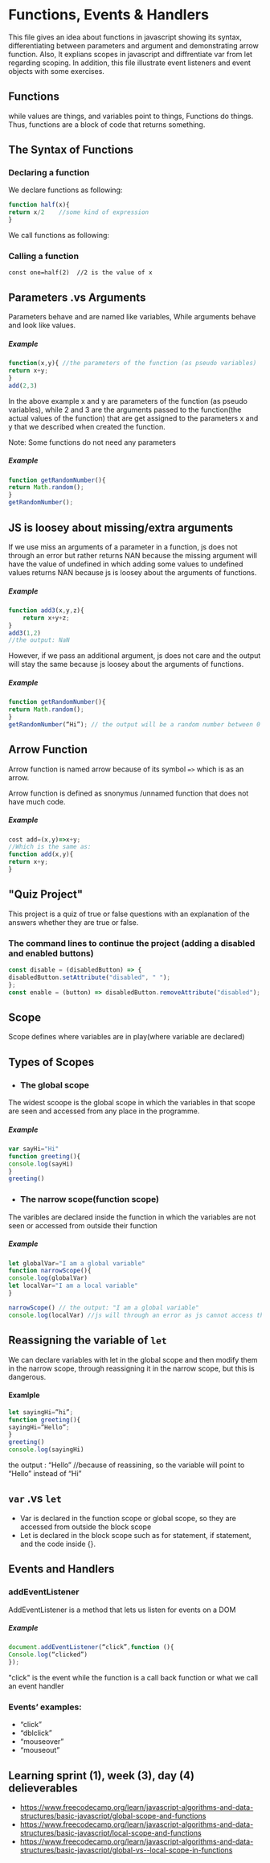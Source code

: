 # Functions, Events & Handlers
This file gives an idea about functions in javascript showing its syntax, differentiating between parameters and argument and demonstrating arrow function. Also, It explians scopes in javascript and diffrentiate var from let regarding scoping. In addition, this file illustrate event listeners and event objects with some exercises.

## Functions
while values are things, and variables point to things, Functions do things. Thus, functions are a block of code that returns something.

## The Syntax of Functions
### Declaring a function 
We declare functions as following:
```javascript
function half(x){
return x/2    //some kind of expression 
}
```
We call functions as following:
### Calling a function 
``` const one=half(2)  //2 is the value of x ```

## Parameters .vs Arguments
Parameters behave and are named like variables, While arguments behave and look like values.

##### Example
```javascript
function(x,y){ //the parameters of the function (as pseudo variables)
return x+y; 
}
add(2,3)
```
In the above example x and y are parameters of the function (as pseudo variables), while 2 and 3 are the arguments 
passed to the function(the actual values of the function) that are get assigned to the parameters x and y that we described when created the function.

Note: Some functions do not need any parameters 
##### Example
```javascript
function getRandomNumber(){
return Math.random();
}
getRandomNumber();
```
## JS is loosey about missing/extra arguments
If we use miss an arguments of a parameter in a function, js does not through an error but rather returns NAN because the missing argument will have the value of undefined in which adding some values to undefined values returns NAN because js is loosey about the arguments of functions.

##### Example
```javascript
function add3(x,y,z){
    return x+y+z;
}
add3(1,2)
//the output: NaN
```
However, if we pass an additional argument, js does not care and the output will stay the same because js loosey about the arguments of functions.
##### Example
```javascript
function getRandomNumber(){
return Math.random();
}
getRandomNumber(“Hi”); // the output will be a random number between 0 and 1

```
## Arrow Function
Arrow function is named arrow because of its symbol ``` => ```  which is as an arrow.

Arrow function is defined as snonymus /unnamed function that does not have much code.

##### Example
```javascript
cost add=(x,y)=>x+y;
//Which is the same as:
function add(x,y){
return x+y;
}
```
## "Quiz Project"
This project is a quiz of true or false questions with an explanation of the answers whether they are true or false.
### The command lines to continue the project (adding a disabled and enabled buttons)
```javascript
const disable = (disabledButton) => {
disabledButton.setAttribute("disabled", " ");
};
const enable = (button) => disabledButton.removeAttribute("disabled");
```
## Scope
Scope defines where variables are in play(where variable are declared)

## Types of Scopes
- ### The global scope
The widest scoope is the global scope in which the variables in that scope are seen and accessed from any place in the programme.
##### Example
```javascript
var sayHi="Hi"
function greeting(){
console.log(sayHi)
}
greeting()
```
- ### The narrow scope(function scope)
The varibles are declared inside the function in which the variables are not seen or accessed from outside their function
##### Example
```javascript
let globalVar="I am a global variable"
function narrowScope(){
console.log(globalVar)
let localVar="I am a local variable"
}

narrowScope() // the output: "I am a global variable"
console.log(localVar) //js will through an error as js cannot access the local variable "localVar" from outside the function
```
## Reassigning the variable of ``` let ```
We can declare variables with let in the global scope and then modify them in the narrow scope, through reassigning it in the narrow scope, but this is dangerous. 
#### Examlple
```javascript
let sayingHi=”hi”;
function greeting(){
sayingHi=”Hello”;
}
greeting()
console.log(sayingHi)
```
the output : “Hello”  //because of reassining, so the variable will point to “Hello” instead of “Hi” 

## ``` var ``` .vs ``` let ```
- Var is declared in the function scope or global scope, so they are accessed from outside the block scope
- Let is declared in the block scope such as for statement, if statement, and the code inside {}.
## Events and Handlers
### addEventListener
AddEventListener is a method that lets us listen for events on a DOM 

##### Example
```javascript
document.addEventListener(“click”,function (){
Console.log(“clicked”)
});
```
"click" is the event while the function is a call back function or what we call an event handler


### Events’ examples:
- “click”
- “dblclick”
- “mouseover”
- “mouseout”

## Learning sprint (1), week (3), day (4) delieverables
- https://www.freecodecamp.org/learn/javascript-algorithms-and-data-structures/basic-javascript/global-scope-and-functions
- https://www.freecodecamp.org/learn/javascript-algorithms-and-data-structures/basic-javascript/local-scope-and-functions
- https://www.freecodecamp.org/learn/javascript-algorithms-and-data-structures/basic-javascript/global-vs--local-scope-in-functions
